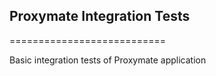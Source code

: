 ## Proxymate Integration Tests
===========================

Basic integration tests of Proxymate application
